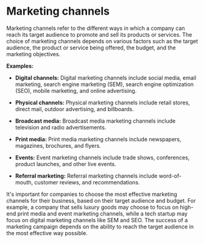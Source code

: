 # Marketing channels

Marketing channels refer to the different ways in which a company can reach its target audience to promote and sell its products or services. The choice of marketing channels depends on various factors such as the target audience, the product or service being offered, the budget, and the marketing objectives.

**Examples:**

* **Digital channels:** Digital marketing channels include social media, email marketing, search engine marketing (SEM), search engine optimization (SEO), mobile marketing, and online advertising.

* **Physical channels:** Physical marketing channels include retail stores, direct mail, outdoor advertising, and billboards.

* **Broadcast media:** Broadcast media marketing channels include television and radio advertisements.

* **Print media:** Print media marketing channels include newspapers, magazines, brochures, and flyers.

* **Events:** Event marketing channels include trade shows, conferences, product launches, and other live events.

* **Referral marketing:** Referral marketing channels include word-of-mouth, customer reviews, and recommendations.

It's important for companies to choose the most effective marketing channels for their business, based on their target audience and budget. For example, a company that sells luxury goods may choose to focus on high-end print media and event marketing channels, while a tech startup may focus on digital marketing channels like SEM and SEO. The success of a marketing campaign depends on the ability to reach the target audience in the most effective way possible.
